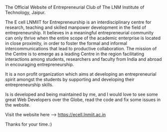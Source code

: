 The Official Website of Entrepreneurial Club of The LNM Institute of Technology, Jaipur.

The E cell LNMIIT for Entrepreneurship is an interdisciplinary centre for research, teaching and skilled manpower development in the field of entrepreneurship.
It  believes in a meaningful entrepreneurial community can only thrive when the entire scope of the academic enterprise is located in close proximity, in order to foster the formal and informal intercommunications that lead to productive collaboration.
The mission of the Centre is to emerge as a leading Centre in the region facilitating interactions among students, researchers and faculty from India  and abroad in encouraging entrepreneurship.

It is a non profit organization which aims at developing an entrepreneurial spirit amongst the students by supporting and developing their entrepreneurship skills.

Is is developed and being maintained by me, and I would love to see some great Web Developers over the Globe, read the code and fix some issues in the website.

Visit the website here --> https://ecell.lnmiit.ac.in

Thanks for your time.:)
